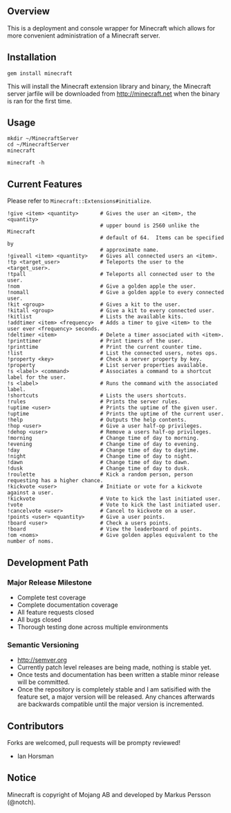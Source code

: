 Overview
--------

This is a deployment and console wrapper for Minecraft which allows for more
convenient administration of a Minecraft server.

Installation
------------

    gem install minecraft

This will install the Minecraft extension library and binary, the Minecraft
server jarfile will be downloaded from http://minecraft.net when the binary is
ran for the first time.

Usage
-----

    mkdir ~/MinecraftServer
    cd ~/MinecraftServer
    minecraft

    minecraft -h

Current Features
----------------

Please refer to `Minecraft::Extensions#initialize`.

    !give <item> <quantity>       # Gives the user an <item>, the <quantity> 
                                  # upper bound is 2560 unlike the Minecraft 
                                  # default of 64.  Items can be specified by
                                  # approximate name.
    !giveall <item> <quantity>    # Gives all connected users an <item>.
    !tp <target_user>             # Teleports the user to the <target_user>.
    !tpall                        # Teleports all connected user to the user.
    !nom                          # Give a golden apple the user.
    !nomall                       # Give a golden apple to every connected user.
    !kit <group>                  # Gives a kit to the user.
    !kitall <group>               # Give a kit to every connected user.
    !kitlist                      # Lists the available kits.
    !addtimer <item> <frequency>  # Adds a timer to give <item> to the user ever <frequency> seconds.
    !deltimer <item>              # Delete a timer associated with <item>.
    !printtimer                   # Print timers of the user.
    !printtime                    # Print the current counter time.
    !list                         # List the connected users, notes ops.
    !property <key>               # Check a server property by key.
    !property                     # List server properties available.
    !s <label> <command>          # Associates a command to a shortcut label for the user.
    !s <label>                    # Runs the command with the associated label.
    !shortcuts                    # Lists the users shortcuts.
    !rules                        # Prints the server rules.
    !uptime <user>                # Prints the uptime of the given user.
    !uptime                       # Prints the uptime of the current user.
    !help                         # Outputs the help contents.
    !hop <user>                   # Give a user half-op privileges.
    !dehop <user>                 # Remove a users half-op privileges.
    !morning                      # Change time of day to morning.
    !evening                      # Change time of day to evening.
    !day                          # Change time of day to daytime.
    !night                        # Change time of day to night.
    !dawn                         # Change time of day to dawn.
    !dusk                         # Change time of day to dusk.
    !roulette                     # Kick a random person, person requesting has a higher chance.
    !kickvote <user>              # Initiate or vote for a kickvote against a user.
    !kickvote                     # Vote to kick the last initiated user.
    !vote                         # Vote to kick the last initiated user.
    !cancelvote <user>            # Cancel to kickvote on a user.
    !points <user> <quantity>     # Give a user points.
    !board <user>                 # Check a users points.
    !board                        # View the leaderboard of points.
    !om <noms>                    # Give golden apples equivalent to the number of noms.

Development Path
----------------

### Major Release Milestone

- Complete test coverage
- Complete documentation coverage
- All feature requests closed
- All bugs closed
- Thorough testing done across multiple environments


### Semantic Versioning

- http://semver.org
- Currently patch level releases are being made, nothing is stable yet.
- Once tests and documentation has been written a stable minor release will be
committed.
- Once the repository is completely stable and I am satisified with the feature
set, a major version will be released.  Any chances afterwards are backwards
compatible until the major version is incremented.

Contributors
------------

Forks are welcomed, pull requests will be prompty reviewed!

- Ian Horsman

Notice
------

Minecraft is copyright of Mojang AB and developed by Markus Persson (@notch).
